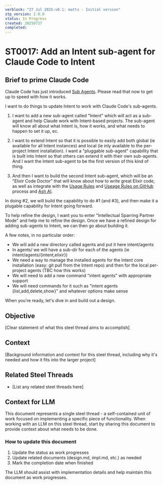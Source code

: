```yaml
---
verblock: "27 Jul 2025:v0.1: matts - Initial version"
stp_version: 2.0.0
status: In Progress
created: 20250727
completed: 
---
```

# ST0017: Add an Intent sub-agent for Claude Code to Intent

## Brief to prime Claude Code

Claude Code has just introduced [Sub Agents](https://docs.anthropic.com/en/docs/claude-code/sub-agents). Please read that now to get up to speed with how it works.

I want to do things to update Intent to work with Claude Code's sub-agents.

1. I want to add a new sub-agent called "Intent" which will act as a sub-agent and help Claude work with Intent-based projects. The sub-agent will know all about what Intent is, how it works, and what needs to happen to set it up, ec.

2. I want to extend Intent so that it is possible to easily add both global (ie available for all Intent instances) and local (ie inly available to the per-project Intent installation). I want a "pluggable sub-agent" capability that is built into Intent so that others can extend it with their own sub-agents. And I want the Intent sub-agent to be the first version of this kind of thing.

3. And then I want to build the second Intent sub-agent, which will be an "Elixir Code Doctor" that will know about how to write great Elixir code, as well as integrate with the [Usage Rules](https://www.zachdaniel.dev/p/usage-rules-leveling-the-playing) and [Useage Rules on GitHub](https://hexdocs.pm/usage_rules/readme.html) process and [Ash AI](https://github.com/ash-project/ash_ai/blob/main/usage-rules.md).

In doing #2, we will build the capability to do #1 (and #3), and then make it a plugable capability for Intent going forward.

To help refine the design, I want you to enter "Intellectual Sparring Partner Mode" and help me to refine the design. Once we have a refined design for adding sub-agents to Intent, we can then go about building it.

A few notes, in no particular order:

- We will add a new directory called agents and put it here intent/agents
- In agents/ we will have a sub-dir for each of the agents (ie intent/agents/{intent,elixir})
- We need a way to manage the installed agents for the Intent core installation (easy: git pull from the Intent repo) and then for the local per-project agents (TBC how this works)
- We will need to add a new command "intent agents" with appropriate support
- We will need commands for it such as "intent agents {list,add,delete,show}" and whatever options make sense

When you're ready, let's dive in and build out a design.

## Objective

[Clear statement of what this steel thread aims to accomplish]

## Context

[Background information and context for this steel thread, including why it's needed and how it fits into the larger project]

## Related Steel Threads

- [List any related steel threads here]

## Context for LLM

This document represents a single steel thread - a self-contained unit of work focused on implementing a specific piece of functionality. When working with an LLM on this steel thread, start by sharing this document to provide context about what needs to be done.

### How to update this document

1. Update the status as work progresses
2. Update related documents (design.md, impl.md, etc.) as needed
3. Mark the completion date when finished

The LLM should assist with implementation details and help maintain this document as work progresses.
